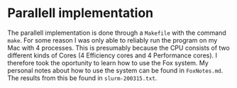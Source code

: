 # Parallell implementation
The parallell implementation is done through a `Makefile` with the command `make`. For some reason I was only able to reliably run the program on my Mac with 4 processes. This is presumably because the CPU consists of two different kinds of Cores (4 Efficiency cores and 4 Performance cores). I therefore took the oportunity to learn how to use the Fox system. My personal notes about how to use the system can be found in `FoxNotes.md`. The results from this be found in `slurm-200315.txt`.